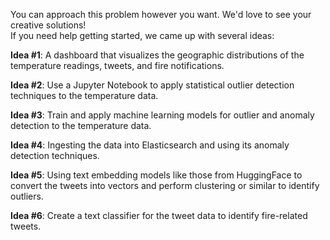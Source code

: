 You can approach this problem however you want.  We'd love to see your creative solutions!  
If you need help getting started, we came up with several ideas:

**Idea #1**: A dashboard that visualizes the geographic distributions of the temperature readings, tweets, and fire notifications.

**Idea #2**: Use a Jupyter Notebook to apply statistical outlier detection techniques to the temperature data.

**Idea #3**: Train and apply machine learning models for outlier and anomaly detection to the temperature data.

**Idea #4**: Ingesting the data into Elasticsearch and using its anomaly detection techniques.

**Idea #5**: Using text embedding models like those from HuggingFace to convert the tweets into vectors and perform clustering or similar to identify outliers.

**Idea #6**: Create a text classifier for the tweet data to identify fire-related tweets.


